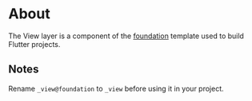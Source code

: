 # About

The View layer is a component of the [foundation](https://github.com/robmllze/foundation) template used to build Flutter projects.

## Notes

Rename `_view@foundation` to `_view` before using it in your project.